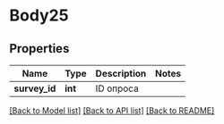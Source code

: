 # Body25

## Properties
Name | Type | Description | Notes
------------ | ------------- | ------------- | -------------
**survey_id** | **int** | ID опроса | 

[[Back to Model list]](../README.md#documentation-for-models) [[Back to API list]](../README.md#documentation-for-api-endpoints) [[Back to README]](../README.md)


